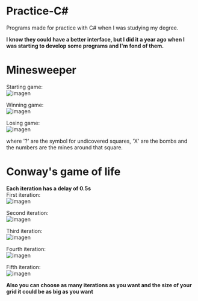 # Practice-C#
Programs made for practice with C# when I was studying my degree.

**I know they could have a better interface, but I did it a year ago when I was starting to develop some programs and I'm fond of them.**

# Minesweeper

Starting game: </br>
![imagen](https://github.com/Ahrkhael/Practice-C-/assets/137686345/dbf1024f-e783-4843-954e-852dfb56e32b)

Winning game: </br>
![imagen](https://github.com/Ahrkhael/Practice-C-/assets/137686345/fc1a6b7e-c3c5-4732-a02c-aa972e00b0a4)

Losing game: </br>
![imagen](https://github.com/Ahrkhael/Practice-C-/assets/137686345/d5f886de-2774-484d-974e-3a1eb69723b7)

where '?' are the symbol for undicovered squares, 'X' are the bombs and the numbers are the mines around that square.

# Conway's game of life

**Each iteration has a delay of 0.5s** </br>
First iteration: </br>
![imagen](https://github.com/Ahrkhael/Practice-C-/assets/137686345/a3fb61d7-abfe-4af2-af3b-560543c869e0)

Second iteration: </br>
![imagen](https://github.com/Ahrkhael/Practice-C-/assets/137686345/f86cecd1-b126-44ea-8367-507f3c445c9d)

Third iteration: </br>
![imagen](https://github.com/Ahrkhael/Practice-C-/assets/137686345/fc6be6cb-7595-465d-8062-b3feee9740aa)

Fourth iteration: </br>
![imagen](https://github.com/Ahrkhael/Practice-C-/assets/137686345/b2814ae1-b10d-47ba-96de-93b78f01e6ed)

Fifth iteration: </br>
![imagen](https://github.com/Ahrkhael/Practice-C-/assets/137686345/9182fb27-000b-4cef-838b-c63a2203c81d)

**Also you can choose as many iterations as you want and the size of your grid it could be as big as you want**
